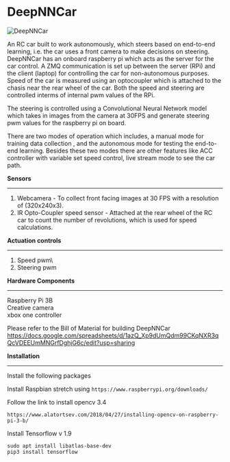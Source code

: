 # DeepNNCar

![DeepNNCar](https://github.com/scope-lab-vu/deep-nn-car/blob/master/car.png=centerme)

An RC car built to work autonomously, which steers based on end-to-end learning, i.e. the car uses a front camera to make decisions on steering. DeepNNCar has an onboard raspberry pi which acts as the server for the car control. A ZMQ communication is set up between the server (RPi) and the client (laptop) for controlling the car for non-autonomous purposes. Speed of the car is measured using an optocoupler which is attached to the chasis near the rear wheel of the car. Both the speed and steering are controlled interms of internal pwm values of the RPi.

The steering is controlled using a Convolutional Neural Network model which takes in images from the camera at 30FPS and generate steering pwm values for the raspberry pi on board. 

There are two modes of operation which includes, a manual mode for training data collection , and the autonomous mode for testing the end-to-end learning. Besides these two modes there are other features like ACC controller with variable set speed control, live stream mode to see the car path.

**Sensors**
*****
1) Webcamera - To collect front facing images at 30 FPS with a resolution of (320x240x3).
2) IR Opto-Coupler speed sensor - Attached at the rear wheel of the RC car to count the number of revolutions, which is used for speed calculations. 

**Actuation controls**
*****
1) Speed pwm\
2) Steering pwm

**Hardware Components**
*****
Raspberry Pi 3B\
Creative camera\
xbox one controller

Please refer to the Bill of Material for building DeepNNCar  https://docs.google.com/spreadsheets/d/1azQ_Xp9dUmQdm99CKqNXR3qQcVDEEUmMNGrfDghjG6c/edit?usp=sharing

**Installation**
*****
Install the following packages

Install Raspbian stretch using ```https://www.raspberrypi.org/downloads/```

Follow the link to install opencv 3.4 
```
https://www.alatortsev.com/2018/04/27/installing-opencv-on-raspberry-pi-3-b/
```

Install Tensorflow v 1.9
```
sudo apt install libatlas-base-dev
pip3 install tensorflow
```



